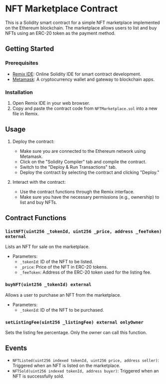 # NFT Marketplace Contract

This is a Solidity smart contract for a simple NFT marketplace implemented on the Ethereum blockchain. The marketplace allows users to list and buy NFTs using an ERC-20 token as the payment method.

## Getting Started

### Prerequisites

- [Remix IDE](https://remix.ethereum.org/): Online Solidity IDE for smart contract development.
- [Metamask](https://metamask.io/): A cryptocurrency wallet and gateway to blockchain apps.

### Installation

1. Open Remix IDE in your web browser.
2. Copy and paste the contract code from `NFTMarketplace.sol` into a new file in Remix.

## Usage

1. Deploy the contract:
   - Make sure you are connected to the Ethereum network using Metamask.
   - Click on the "Solidity Compiler" tab and compile the contract.
   - Switch to the "Deploy & Run Transactions" tab.
   - Deploy the contract by selecting the contract and clicking "Deploy."

2. Interact with the contract:
   - Use the contract functions through the Remix interface.
   - Make sure you have the necessary permissions (e.g., ownership) to list and buy NFTs.

## Contract Functions

### `listNFT(uint256 _tokenId, uint256 _price, address _feeToken) external`

Lists an NFT for sale on the marketplace.

- Parameters:
  - `_tokenId`: ID of the NFT to be listed.
  - `_price`: Price of the NFT in ERC-20 tokens.
  - `_feeToken`: Address of the ERC-20 token used for the listing fee.

### `buyNFT(uint256 _tokenId) external`

Allows a user to purchase an NFT from the marketplace.

- Parameters:
  - `_tokenId`: ID of the NFT to be purchased.

### `setListingFee(uint256 _listingFee) external onlyOwner`

Sets the listing fee percentage. Only the owner can call this function.

## Events

- `NFTListed(uint256 indexed tokenId, uint256 price, address seller)`: Triggered when an NFT is listed on the marketplace.
- `NFTSold(uint256 indexed tokenId, address buyer)`: Triggered when an NFT is successfully sold.


